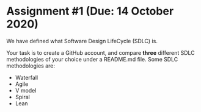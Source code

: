 # Assignment #1 (Due: 14 October 2020)

We have defined what Software Design LifeCycle (SDLC) is.

Your task is to create a GitHub account, and compare **three** different SDLC methodologies of your choice under a README.md file.
Some SDLC methodologies are:
* Waterfall
* Agile
* V model
* Spiral
* Lean
 
